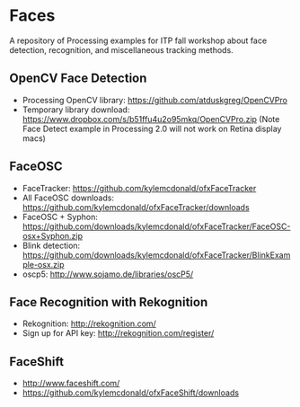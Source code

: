 Faces
=====

A repository of Processing examples for ITP fall workshop about face detection, recognition, and miscellaneous tracking methods.


OpenCV Face Detection
---------------------

* Processing OpenCV library: https://github.com/atduskgreg/OpenCVPro
* Temporary library download: https://www.dropbox.com/s/b51ffu4u2o95mkq/OpenCVPro.zip (Note Face Detect example in Processing 2.0 will not work on Retina display macs)

FaceOSC
-------
* FaceTracker: https://github.com/kylemcdonald/ofxFaceTracker
* All FaceOSC downloads: https://github.com/kylemcdonald/ofxFaceTracker/downloads
* FaceOSC + Syphon: https://github.com/downloads/kylemcdonald/ofxFaceTracker/FaceOSC-osx+Syphon.zip
* Blink detection: https://github.com/downloads/kylemcdonald/ofxFaceTracker/BlinkExample-osx.zip
* oscp5: http://www.sojamo.de/libraries/oscP5/

Face Recognition with Rekognition
---------------------------------
* Rekognition: http://rekognition.com/
* Sign up for API key: http://rekognition.com/register/

FaceShift
---------
* http://www.faceshift.com/
* https://github.com/kylemcdonald/ofxFaceShift/downloads
